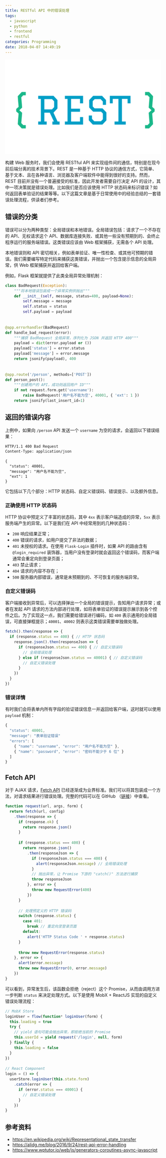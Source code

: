 ```yaml
---
title: RESTful API 中的错误处理
tags:
  - javascript
  - python
  - frontend
  - restful
categories: Programming
date: 2018-04-07 14:49:19
---
```



![RESTful API](/images/restful-api.png)

构建 Web 服务时，我们会使用 RESTful API 来实现组件间的通信，特别是在现今前后端分离的技术背景下。REST 是一种基于 HTTP 协议的通信方式，它简单、基于文本、且在各种语言、浏览器及客户端软件中能得到很好的支持。然而，REST 目前并没有一个普遍接受的标准，因此开发者需要自行决定 API 的设计，其中一项决策就是错误处理。比如我们是否应该使用 HTTP 状态码来标识错误？如何返回表单验证的结果等等。以下这篇文章是基于日常使用中的经验总结的一套错误处理流程，供读者们参考。

## 错误的分类

错误可以分为两种类型：全局错误和本地错误。全局错误包括：请求了一个不存在的 API、无权请求这个 API、数据库连接失败、或其他一些没有预期到的、会终止程序运行的服务端错误。这类错误应该由 Web 框架捕获，无需各个 API 处理。

本地错误则和 API 密切相关，例如表单验证、唯一性检查、或其他可预期的错误。我们需要编写特定代码来捕获这类错误，并抛出一个包含提示信息的全局异常，供 Web 框架捕获并返回给客户端。

例如，Flask 框架就提供了此类全局异常处理机制：

```python
class BadRequest(Exception):
    """将本地错误包装成一个异常实例供抛出"""
    def __init__(self, message, status=400, payload=None):
        self.message = message
        self.status = status
        self.payload = payload


@app.errorhandler(BadRequest)
def handle_bad_request(error):
    """捕获 BadRequest 全局异常，序列化为 JSON 并返回 HTTP 400"""
    payload = dict(error.payload or ())
    payload['status'] = error.status
    payload['message'] = error.message
    return jsonify(payload), 400


@app.route('/person', methods=['POST'])
def person_post():
    """创建用户的 API，成功则返回用户 ID"""
    if not request.form.get('username'):
        raise BadRequest('用户名不能为空', 40001, { 'ext': 1 })
    return jsonify(last_insert_id=1)
```

<!-- more -->

## 返回的错误内容

上例中，如果向 `/person` API 发送一个 `username` 为空的请求，会返回以下错误结果：

```text
HTTP/1.1 400 Bad Request
Content-Type: application/json

{
  "status": 40001,
  "message": "用户名不能为空",
  "ext": 1
}
```

它包括以下几个部分：HTTP 状态码、自定义错误码、错误提示、以及额外信息。

### 正确使用 HTTP 状态码

HTTP 协议中预定义了丰富的状态码，其中 `4xx` 表示客户端造成的异常，`5xx` 表示服务端产生的异常。以下是我们在 API 中经常用到的几种状态码：

* `200` 响应结果正常；
* `400` 错误的请求，如用户提交了非法的数据；
* `401` 未授权的请求。在使用 `Flask-Login` 插件时，如果 API 的路由含有 `@login_required` 装饰器，当用户没有登录时就会返回这个错误码，而客户端通常会重定向到登录页面；
* `403` 禁止请求；
* `404` 请求的内容不存在；
* `500` 服务器内部错误，通常是未预期到的、不可恢复的服务端异常。

### 自定义错误码

客户端接收到异常后，可以选择弹出一个全局的错误提示，告知用户请求异常；或者在发起 API 请求的方法内部进行处理，如将表单验证的错误提示展示到各个控件之后。为了实现这一点，我们需要给错误进行编码，如 `400` 表示通用的全局错误，可直接弹框提示；`40001`、`40002` 则表示这类错误需要单独做处理。

```javascript
fetch().then(response => {
  if (response.status == 400) { // HTTP 状态码
    response.json().then(responseJson => {
      if (responseJson.status == 400) { // 自定义错误码
        // 全局错误处理
      } else if (responseJson.status == 40001) { // 自定义错误码
        // 自定义错误处理
      }
    })
  }
})
```

### 错误详情

有时我们会将表单内所有字段的验证错误信息一并返回给客户端，这时就可以使用 `payload` 机制：

```javascript
{
  "status": 40001,
  "message": "表单验证错误"
  "errors": [
    { "name": "username", "error": "用户名不能为空" },
    { "name": "password", "error": "密码不能少于 6 位" }
  ]
}
```

## Fetch API

对于 AJAX 请求，[Fetch API](https://developer.mozilla.org/en-US/docs/Web/API/Fetch_API) 已经逐渐成为业界标准。我们可以将其包装成一个方法，对请求结果进行错误处理。完整的代码可以在 GitHub （[链接](https://github.com/jizhang/blog-demo/blob/master/rest-error/src/request.js)）中查看。

```javascript
function request(url, args, form) {
  return fetch(url, config)
    .then(response => {
      if (response.ok) {
        return response.json()
      }

      if (response.status === 400) {
        return response.json()
          .then(responseJson => {
            if (responseJson.status === 400) {
              alert(responseJson.message) // 全局错误处理
            }
            // 抛出异常，让 Promise 下游的 "catch()" 方法进行捕获
            throw responseJson
          }, error => {
            throw new RequestError(400)
          })
      }

      // 处理预定义的 HTTP 错误码
      switch (response.status) {
        case 401:
          break // 重定向至登录页面
        default:
          alert('HTTP Status Code ' + response.status)
      }

      throw new RequestError(response.status)
    }, error => {
      alert(error.message)
      throw new RequestError(0, error.message)
    })
}
```

可以看到，异常发生后，该函数会拒绝（reject）这个 Promise，从而由调用方进一步判断 `status` 来决定处理方式。以下是使用 MobX + ReactJS 实现的自定义错误处理流程：

```javascript
// MobX Store
loginUser = flow(function* loginUser(form) {
  this.loading = true
  try {
    // yield 语句可能会抛出异常，即拒绝当前的 Promise
    this.userId = yield request('/login', null, form)
  } finally {
    this.loading = false
  }
})

// React Component
login = () => {
  userStore.loginUser(this.state.form)
    .catch(error => {
      if (error.status === 40001) {
        // 自定义错误处理
      }
    })
}
```

## 参考资料

* https://en.wikipedia.org/wiki/Representational_state_transfer
* https://alidg.me/blog/2016/9/24/rest-api-error-handling
* https://www.wptutor.io/web/js/generators-coroutines-async-javascript
